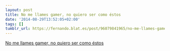 ```yaml
---
layout: post
title: No me llames gamer, no quiero ser como éstos
date: '2014-08-29T13:52:05+02:00'
tags: []
tumblr_url: https://fernando.blat.es/post/96079841965/no-me-llames-gamer-no-quiero-ser-como-%C3%A9stos
---
```

[No me llames gamer, no quiero ser como éstos](http://www.vidaextra.com/industria/no-me-llames-gamer-no-quiero-ser-como-estos)  
